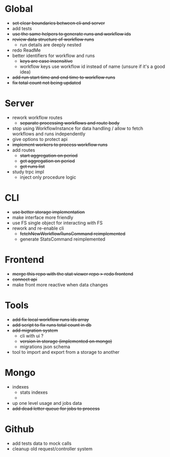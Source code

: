 # Global
* ~~set clear boundaries between cli and server~~
* add tests
* ~~use the same helpers to generate runs and workflow ids~~
* ~~review data structure of workflow runs~~
    * run details are deeply nested
* redo ReadMe
* better identifiers for workflow and runs
    * ~~keys are case insensitive~~
    * workflow keys use workflow id instead of name (unsure if it's a good idea)
* ~~add run start time and end time to workflow runs~~
* ~~fix total count not being updated~~

# Server
* rework workflow routes
    * ~~separate processing workflows and route body~~
* stop using WorkflowInstance for data handling / allow to fetch workflows and runs independently
* give options to protect api
* ~~implement workers to process workflow runs~~
* add routes
    * ~~start aggregation on period~~
    * ~~get aggregation on period~~ 
    * ~~get runs list~~
* study trpc impl
    * inject only procedure logic

# CLI
* ~~use better storage implementation~~
* make interface more friendly
* use FS single object for interacting with FS
* rework and re-enable cli
    * ~~fetchNewWorkflowRunsCommand reimplemented~~
    * generate StatsCommand reimplemented

# Frontend
* ~~merge this repo with the stat viewer repo > redo frontend~~
* ~~connect api~~
* make front more reactive when data changes

# Tools
* ~~add fix local workflow runs ids array~~
* ~~add script to fix runs total count in db~~
* ~~add migration system~~
  * cli with ui ?
  * ~~version in storage (implemented on mongo)~~
  * migrations json schema
* tool to import and export from a storage to another

# Mongo
* indexes
    * stats indexes
    * 
* up one level usage and jobs data
* ~~add dead letter queue for jobs to process~~

# Github
* add tests data to mock calls
* cleanup old request/controller system